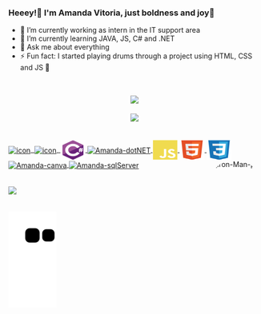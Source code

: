  ### Heeey!👋 I'm Amanda Vitoria, just boldness and joy🌟
 
 - 🔭 I’m currently working as intern in the IT support area
 - 🌱 I’m currently learning JAVA, JS, C# and .NET 
 - 💬 Ask me about everything
 - ⚡ Fun fact: I started playing drums through a project using HTML, CSS and JS 🤘
 <br>
 <br>
 <div align="center">
   <a href="https://github.com/amandavmiranda">
   <img height="180em" src="https://github-readme-stats.vercel.app/api?username=amandavmiranda&show_icons=true&theme=radical&include_all_commits=true&count_private=true"/><br><br>
   <img height="180em" src="https://github-readme-stats.vercel.app/api/top-langs/?username=amandavmiranda&layout=compact&langs_count=7&theme=radical"/>
 </div>
   
  
 <br>
 <div style="display: inline_block"><br>
   <img align="center" alt="icon" width="60" height="48" src="https://techstack-generator.vercel.app/java-icon.svg">&nbsp;
   <img align="center" alt="icon" width="50" height="40" src="https://techstack-generator.vercel.app/python-icon.svg">&nbsp;
   <img align="center" alt="Amanda-Csharp" height="40" width="50" src="https://raw.githubusercontent.com/devicons/devicon/master/icons/csharp/csharp-original.svg">
   <img align="center" alt="Amanda-dotNET" height="40" width="50" src="https://cdn.jsdelivr.net/gh/devicons/devicon/icons/dotnetcore/dotnetcore-original.svg">
   <img align="center" alt="Amanda-Js" height="40" width="50" src="https://raw.githubusercontent.com/devicons/devicon/master/icons/javascript/javascript-plain.svg">
   <img align="center" alt="Amanda-HTML" height="40" width="50" src="https://raw.githubusercontent.com/devicons/devicon/master/icons/html5/html5-original.svg">
   <img align="center" alt="Amanda-CSS" height="40" width="50" src="https://raw.githubusercontent.com/devicons/devicon/master/icons/css3/css3-original.svg">
   <img align="center" alt="Amanda-canva" height="40" width="50" src="https://cdn.jsdelivr.net/gh/devicons/devicon/icons/canva/canva-original.svg">
   <img align="center" alt="Amanda-sqlServer" height="60" width="70" src="https://cdn.jsdelivr.net/gh/devicons/devicon/icons/microsoftsqlserver/microsoftsqlserver-plain-wordmark.svg">
   <img align="right" alt="Iron-Man-pic" height="150" style="border-radius:50px;" src="https://media.tenor.com/FoHS_atXExgAAAAd/ironman-jarvis.gif">
 </div>
  
 <br> 
 <br>
 <div>
    <a href = "mailto:amanda.vmiranda009@gmail.com"><img src="https://img.shields.io/badge/Gmail-D14836?style=for-the-badge&logo=gmail&logoColor=white" target="_blank"></a><br><br>
   
   ![Snake animation](https://github.com/amandavmiranda/amandavmiranda/blob/output/github-contribution-grid-snake.svg)
 
  </div>
